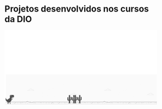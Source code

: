# Projetos desenvolvidos nos cursos da DIO 

<div align= "center" >
<img src= "https://github.com/ciintiacosta/Projetos-DIO/blob/main/dino-game/img/dino_game.png" />
</div>
